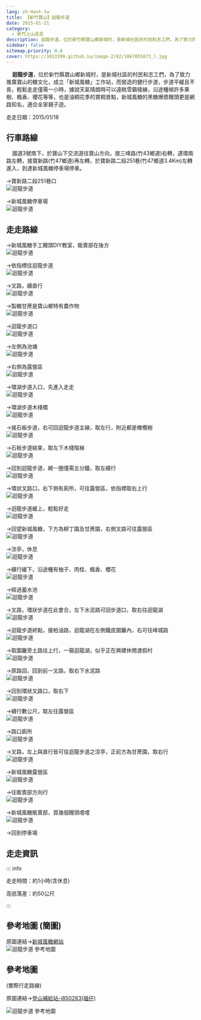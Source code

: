 ```yaml
---
lang: zh-Hant-tw
title: 【新竹寶山】迴龍步道
date: 2015-01-21
category: 
  - 新竹上山走走
description: 迴龍步道，位於新竹縣寶山鄉新城村，是新城社區的村民和志工們，為了致力推廣寶山的糖文化，成立「新城風糖」工作站，而營造的健行步道，步道平緩且不長，輕鬆走走僅需一小時，據說天氣晴朗時可以遠眺雪霸稜線，沿途種植許多果樹、楓香、櫻花等等，也是油桐花季的賞桐景點，新城風糖的黑糖爆漿饅頭更是網路知名，適合全家親子遊。
sidebar: false
sitemap.priority: 0.8
cover: https://1013399.github.io/image-2/82/1067855873_l.jpg
---
```


    **迴龍步道**，位於新竹縣寶山鄉新城村，是新城社區的村民和志工們，為了致力推廣寶山的糖文化，成立「新城風糖」工作站，而營造的健行步道，步道平緩且不長，輕鬆走走僅需一小時，據說天氣晴朗時可以遠眺雪霸稜線，沿途種植許多果樹、楓香、櫻花等等，也是油桐花季的賞桐景點，新城風糖的黑糖爆漿饅頭更是網路知名，適合全家親子遊。

<!-- more -->

走走日期：2015/01/18

## 行車路線

    國道3號南下，於寶山下交流道往寶山方向，接三峰路(竹43鄉道)右轉，遇環南路左轉，接寶新路(竹47鄉道)再左轉，於寶新路二段251巷(竹47鄉道3.4Km)左轉進入，到達新城風糖停車場停車。  

→寶新路二段251巷口  
![迴龍步道](https://1013399.github.io/image-2/82/1067857551_l.jpg)

→新城風糖停車場  
![迴龍步道](https://1013399.github.io/image-2/82/1067857353_l.jpg)

## 走走路線
→新城風糖手工饅頭DIY教室，販賣部在後方  
![迴龍步道](https://1013399.github.io/image-2/82/1067856858_l.jpg)

→依指標往迴龍步道  
![迴龍步道](https://1013399.github.io/image-2/82/1067855085_l.jpg)

→叉路，續直行  
![迴龍步道](https://1013399.github.io/image-2/82/1067858151_l.jpg)

→製糖甘蔗是寶山鄉特有農作物  
![迴龍步道](https://1013399.github.io/image-2/82/1067855086_l.jpg)

→迴龍步道口  
![迴龍步道](https://1013399.github.io/image-2/82/1067852832_l.jpg)

→左側為池塘  
![迴龍步道](https://1013399.github.io/image-2/82/1067855870_l.jpg)

→右側為露營區  
![迴龍步道](https://1013399.github.io/image-2/82/1067858052_l.jpg)

→環湖步道入口，先進入走走  
![迴龍步道](https://1013399.github.io/image-2/82/1067857753_l.jpg)

→環湖步道木棧橋  
![迴龍步道](https://1013399.github.io/image-2/82/1067855873_l.jpg)

→接石板步道，右可回迴龍步道主線，取左行，附近都是橄欖樹  
![迴龍步道](https://1013399.github.io/image-2/82/1067854835_l.jpg)

→石板步道結束，取左下木棧階梯  
![迴龍步道](https://1013399.github.io/image-2/82/1067857046_l.jpg)

→回到迴龍步道，繞一圈僅需五分鐘，取左續行  
![迴龍步道](https://1013399.github.io/image-2/82/1067857951_l.jpg)

→環狀叉路口，右下側有廁所，可往露營區，依指標取右上行  
![迴龍步道](https://1013399.github.io/image-2/82/1067857952_l.jpg)

→迴龍步道緩上，輕鬆好走  
![迴龍步道](https://1013399.github.io/image-2/82/1067854841_l.jpg)

→回望新城風糖，下方為柳丁園及甘蔗園，右側叉路可往露營區  
![迴龍步道](https://1013399.github.io/image-2/82/1067856356_l.jpg)

→涼亭，休息  
![迴龍步道](https://1013399.github.io/image-2/82/1067855876_l.jpg)

→續行緩下，沿途種有柚子、肉桂、楓香、櫻花  
![迴龍步道](https://1013399.github.io/image-2/82/1067855878_l.jpg)

→經過蓄水池  
![迴龍步道](https://1013399.github.io/image-2/82/1067857257_l.jpg)

→叉路，環狀步道在此會合，左下水泥路可回步道口，取右往迴龍湖  
![迴龍步道](https://1013399.github.io/image-2/82/1067856099_l.jpg)

→迴龍步道終點，接柏油路，迴龍湖在左側鐵皮圍籬內，右可往峰城路  
![迴龍步道](https://1013399.github.io/image-2/82/1067856866_l.jpg)

→取圍籬旁土路往上行，一窺迴龍湖，似乎正在興建休閒渡假村  
![迴龍步道](https://1013399.github.io/image-2/82/1067854618_l.jpg)

→原路回，回到前一叉路，取右下水泥路  
![迴龍步道](https://1013399.github.io/image-2/82/1067857662_l.jpg)

→回到環狀叉路口，取右下  
![迴龍步道](https://1013399.github.io/image-2/82/1067855884_l.jpg)

→續行數公尺，取左往露營區  
![迴龍步道](https://1013399.github.io/image-2/82/1067855090_l.jpg)

→路口廁所  
![迴龍步道](https://1013399.github.io/image-2/82/1067856867_l.jpg)

→叉路，左上與直行皆可往迴龍步道之涼亭，正前方為甘蔗園，取右行  
![迴龍步道](https://1013399.github.io/image-2/82/1067856101_l.jpg)

→新城風糖露營區  
![迴龍步道](https://1013399.github.io/image-2/82/1067857357_l.jpg)

→往販賣部方向行  
![迴龍步道](https://1013399.github.io/image-2/82/1067858549_l.jpg)

→新城風糖販賣部，買幾個饅頭嚐嚐  
![迴龍步道](https://1013399.github.io/image-2/82/1067857558_l.jpg)

→回到停車場

## 走走資訊

::: info

走走時間：約1小時(含休息)

高低落差：約50公尺

:::

## 參考地圖 (簡圖) 

原圖連結→[新城風糖網站](http://www.windsugar.com/ramble.htm)  
![迴龍步道 參考地圖](https://1013399.github.io/image-2/82/1067856107_l.jpg)

## 參考地圖
(實際行走路線)  

原圖連結→[登山補給站-j850283(福仔)](http://www.keepon.com.tw/DiscussLoad.aspx?code=314B5CF9AEC3A19113F6CAA6F539A662A5B622B3243E181D)  

![迴龍步道 參考地圖](https://1013399.github.io/image-2/82/1067858848_l.jpg)